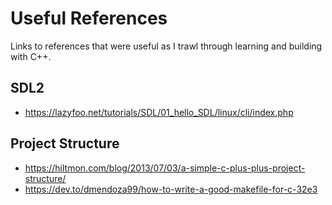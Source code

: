 # Useful References

Links to references that were useful as I trawl through learning and building with C++.

## SDL2

* <https://lazyfoo.net/tutorials/SDL/01_hello_SDL/linux/cli/index.php>

## Project Structure

* <https://hiltmon.com/blog/2013/07/03/a-simple-c-plus-plus-project-structure/>
* <https://dev.to/dmendoza99/how-to-write-a-good-makefile-for-c-32e3>
